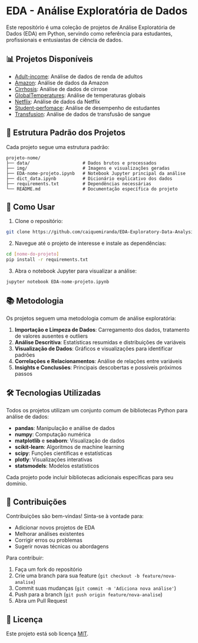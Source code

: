 # EDA - Análise Exploratória de Dados

Este repositório é uma coleção de projetos de Análise Exploratória de Dados (EDA) em Python, servindo como referência para estudantes, profissionais e entusiastas de ciência de dados.

## 📊 Projetos Disponíveis

- [Adult-income](./Adult-income): Análise de dados de renda de adultos
- [Amazon](./Amazon): Análise de dados da Amazon
- [Cirrhosis](./Cirrhosis): Análise de dados de cirrose
- [GlobalTemperatures](./GlobalTemperatures): Análise de temperaturas globais
- [Netflix](./Netflix): Análise de dados da Netflix
- [Student-perfomace](./Student-perfomace): Análise de desempenho de estudantes
- [Transfusion](./Transfusion): Análise de dados de transfusão de sangue

## 🧰 Estrutura Padrão dos Projetos

Cada projeto segue uma estrutura padrão:

```
projeto-nome/
├── data/                    # Dados brutos e processados
├── img/                     # Imagens e visualizações geradas
├── EDA-nome-projeto.ipynb   # Notebook Jupyter principal da análise
├── dict_data.ipynb          # Dicionário explicativo dos dados
├── requirements.txt         # Dependências necessárias
└── README.md                # Documentação específica do projeto
```

## 🚀 Como Usar

1. Clone o repositório:
```bash
git clone https://github.com/caiquemiranda/EDA-Exploratory-Data-Analysis-python.git
```

2. Navegue até o projeto de interesse e instale as dependências:
```bash
cd [nome-do-projeto]
pip install -r requirements.txt
```

3. Abra o notebook Jupyter para visualizar a análise:
```bash
jupyter notebook EDA-nome-projeto.ipynb
```

## 📚 Metodologia

Os projetos seguem uma metodologia comum de análise exploratória:

1. **Importação e Limpeza de Dados**: Carregamento dos dados, tratamento de valores ausentes e outliers
2. **Análise Descritiva**: Estatísticas resumidas e distribuições de variáveis
3. **Visualização de Dados**: Gráficos e visualizações para identificar padrões
4. **Correlações e Relacionamentos**: Análise de relações entre variáveis
5. **Insights e Conclusões**: Principais descobertas e possíveis próximos passos

## 🛠️ Tecnologias Utilizadas

Todos os projetos utilizam um conjunto comum de bibliotecas Python para análise de dados:

- **pandas**: Manipulação e análise de dados
- **numpy**: Computação numérica
- **matplotlib** e **seaborn**: Visualização de dados
- **scikit-learn**: Algoritmos de machine learning
- **scipy**: Funções científicas e estatísticas
- **plotly**: Visualizações interativas
- **statsmodels**: Modelos estatísticos

Cada projeto pode incluir bibliotecas adicionais específicas para seu domínio.

## 🤝 Contribuições

Contribuições são bem-vindas! Sinta-se à vontade para:

- Adicionar novos projetos de EDA
- Melhorar análises existentes
- Corrigir erros ou problemas
- Sugerir novas técnicas ou abordagens

Para contribuir:
1. Faça um fork do repositório
2. Crie uma branch para sua feature (`git checkout -b feature/nova-analise`)
3. Commit suas mudanças (`git commit -m 'Adiciona nova análise'`)
4. Push para a branch (`git push origin feature/nova-analise`)
5. Abra um Pull Request

## 📝 Licença

Este projeto está sob licença [MIT](LICENSE).
